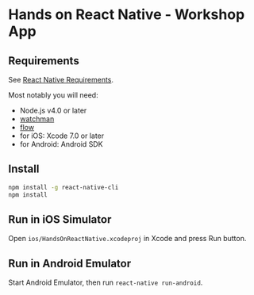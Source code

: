 # Hands on React Native - Workshop App

## Requirements

See [React Native Requirements](http://facebook.github.io/react-native/docs/getting-started.html#requirements).

Most notably you will need:

* Node.js v4.0 or later
* [watchman](https://facebook.github.io/watchman/docs/install.html)
* [flow](http://flowtype.org/docs/getting-started.html)
* for iOS: Xcode 7.0 or later
* for Android: Android SDK

## Install

```sh
npm install -g react-native-cli
npm install
```

## Run in iOS Simulator

Open `ios/HandsOnReactNative.xcodeproj` in Xcode and press Run button.

## Run in Android Emulator

Start Android Emulator, then run `react-native run-android`.
